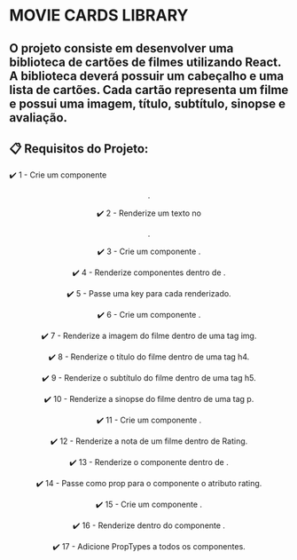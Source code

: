 # MOVIE CARDS LIBRARY

## O projeto consiste em desenvolver uma biblioteca de cartões de filmes utilizando React. A biblioteca deverá possuir um cabeçalho e uma lista de cartões. Cada cartão representa um filme e possui uma imagem, título, subtítulo, sinopse e avaliação.

## 📋 Requisitos do Projeto: 

✔️ 1 - Crie um componente <Header />.

✔️ 2 - Renderize um texto no <Header />.

✔️ 3 - Crie um componente <MovieList />.

✔️ 4 - Renderize componentes <MovieCard /> dentro de <MovieList />.

✔️ 5 - Passe uma key para cada <MovieCard /> renderizado.

✔️ 6 - Crie um componente <MovieCard />.

✔️ 7 - Renderize a imagem do filme dentro de uma tag img.

✔️ 8 - Renderize o título do filme dentro de uma tag h4.

✔️ 9 - Renderize o subtítulo do filme dentro de uma tag h5.

✔️ 10 - Renderize a sinopse do filme dentro de uma tag p.

✔️ 11 - Crie um componente <Rating />.

✔️ 12 - Renderize a nota de um filme dentro de Rating.

✔️ 13 - Renderize o componente <Rating /> dentro de <MovieCard />.

✔️ 14 - Passe como prop para o componente <Rating /> o atributo rating.

✔️ 15 - Crie um componente <App />.

✔️ 16 - Renderize <MovieList /> dentro do componente <App />.

✔️ 17 - Adicione PropTypes a todos os componentes.



